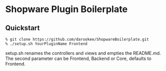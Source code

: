 Shopware Plugin Boilerplate
===========================

Quickstart
----------

```
% git clone https://github.com/darookee/ShopwareBoilerplate.git
% ./setup.sh YourPluginName Frontend
```

setup.sh renames the controllers and views and empties the README.md.
The second parameter can be Frontend, Backend or Core, defaults to Frontend.
